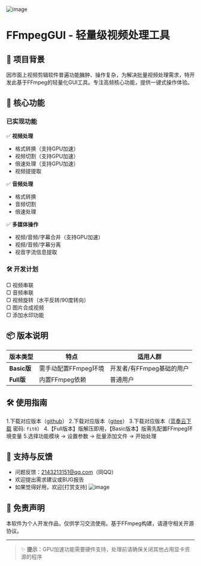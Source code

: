 ![image](https://github.com/user-attachments/assets/c9cc9033-0676-4ef9-bede-1611039ee46d)
# FFmpegGUI - 轻量级视频处理工具

## 📌 项目背景
因市面上视频剪辑软件普遍功能臃肿、操作复杂，为解决批量视频处理需求，特开发此基于FFmpeg的轻量化GUI工具。专注高频核心功能，提供一键式操作体验。

## 🚀 核心功能
### 已实现功能
✅ **视频处理**  
- 格式转换（支持GPU加速）
- 视频切割（支持GPU加速）
- 倍速处理（支持GPU加速）
- 视频提提取

✅ **音频处理**  
- 格式转换
- 音频切割
- 倍速处理

✅ **多媒体操作**  
- 视频/音频/字幕合并（支持GPU加速）
- 视频/音频/字幕分离
- 视音字流信息提取

### 🛠 开发计划
▢ 视频串联  
▢ 音频串联  
▢ 视频旋转（水平反转/90度转向）  
▢ 图片合成视频  
▢ 添加水印功能

## 📦 版本说明
| 版本类型 | 特点 | 适用人群 |
|----------|------|----------|
| **Basic版** | 需手动配置FFmpeg环境 | 开发者/有FFmpeg基础的用户 |
| **Full版** | 内置FFmpeg依赖 | 普通用户 |

## 🛠 使用指南
1.下载对应版本（[github](https://github.com/fengruyi123/FFmpegGUI/releases)）
2.下载对应版本（[gitee](https://gitee.com/fengruyi123/ffmpeg-gui/releases)）
3.下载对应版本（[蓝奏云下载](https://wwhr.lanzoul.com/b0ulal6ba) 密码: `fit6`）
4.【Full版本】版解压即用，【Basic版本】版需先配置FFmpeg环境变量
5.选择功能模块 → 设置参数 → 批量添加文件 → 开始处理

## 💌 支持与反馈
- 问题反馈：2143213151@qq.com（同QQ）  
- 欢迎提出需求建议或BUG报告  
- 如果觉得好用，欢迎[打赏支持]
![image](https://github.com/user-attachments/assets/6add528c-105e-47c2-a787-4ba45aecbeb5)

## 📜 免责声明
本软件为个人开发作品，仅供学习交流使用。基于FFmpeg构建，请遵守相关开源协议。

---
> ✨ **提示**：GPU加速功能需要硬件支持，处理前请确保关闭其他占用显卡资源的程序
